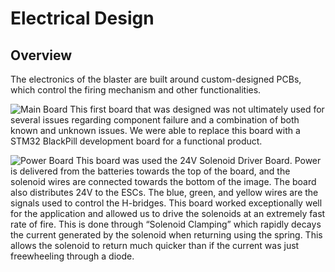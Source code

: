 ﻿

# Electrical Design

## Overview

The electronics of the blaster are built around custom-designed PCBs, which control the firing mechanism and other functionalities.

![Main Board](C:\Users\andyr\OneDrive\Documents\GitHub\ME507-Term-Project\Term_Project\Core\Src\photos\pcb.jpg)
This first board that was designed was not ultimately used for several issues regarding component failure and a combination of both known and unknown issues. We were able to replace this board with a STM32 BlackPill development board for a functional product.


![Power Board](C:\Users\andyr\OneDrive\Documents\GitHub\ME507-Term-Project\Term_Project\Core\Src\photos\power_board.jpg)
This board was used the 24V Solenoid Driver Board. Power is delivered from the batteries towards the top of the board, and the solenoid wires are connected towards the bottom of the image. The board also distributes 24V to the ESCs. The blue,  green, and yellow wires are the signals used to control the H-bridges. This board worked exceptionally well for the application and allowed us to drive the solenoids at an extremely fast rate of fire. This is done through “Solenoid Clamping” which rapidly decays the current generated by the solenoid when returning using the spring. This allows the solenoid to return much quicker than if the current was just freewheeling through a diode.

